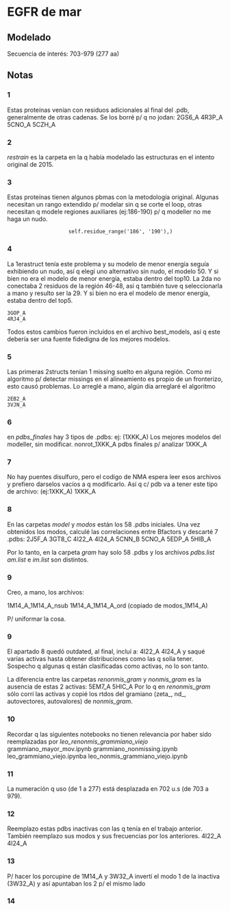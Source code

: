# EGFR de mar

## Modelado
Secuencia de interés: 703-979 (277 aa)


## Notas

### 1
Estas proteínas venían con residuos adicionales al final del .pdb, generalmente de otras cadenas.
Se los borré p/ q no jodan:
    2GS6_A
    4R3P_A
    5CNO_A
    5CZH_A

### 2
*restrain* es la carpeta en la q había modelado las estructuras en el intento
original de 2015.

### 3
Estas proteínas tienen algunos pbmas con la metodología original.
Algunas necesitan un rango extendido p/ modelar sin q se corte el loop, otras
necesitan q modele regiones auxiliares (ej:186-190) p/ q modeller no me haga
un nudo.

                        self.residue_range('186', '190'),)
### 4
La 1erastruct tenía este problema y su modelo de menor energía seguía exhibiendo
un nudo, así q elegí uno alternativo sin nudo, el modelo 50. Y si bien no
era el modelo de menor energía, estaba dentro del top10.
La 2da no conectaba 2 residuos de la región 46-48, así q también tuve q
seleccionarla a mano y resulto ser la 29. Y si bien no
era el modelo de menor energía, estaba dentro del top5.

    3GOP_A
    4RJ4_A

Todos estos cambios fueron incluidos en el archivo best_models, así q este
debería ser una fuente fidedigna de los mejores modelos.

### 5
Las primeras 2structs tenían 1 missing suelto en alguna región. Como mi algoritmo p/
detectar missings en el alineamiento es propio de un fronterizo, esto causó
problemas. Lo arreglé a mano, algún día arreglaré el algoritmo

    2EB2_A
    3VJN_A

### 6 
en *pdbs_finales* hay 3 tipos de .pdbs:
ej: (1XKK_A)
Los mejores modelos del modeller, sin modificar.
    nonrot_1XKK_A
pdbs finales p/ analizar
    1XKK_A

### 7
No hay puentes disulfuro, pero el codigo de NMA espera leer esos archivos y
prefiero darselos vacíos a q modificarlo. Así q c/ pdb va a tener este tipo
de archivo: (ej:1XKK_A)
    1XKK_A

### 8
En las carpetas *model* y *modos* están los 58 .pdbs iniciales. Una vez obtenidos
los modos, calculé las correlaciones entre Bfactors y descarté 7 .pdbs:
    2J5F_A
    3GT8_C
    4I22_A
    4I24_A
    5CNN_B
    5CNO_A
    5EDP_A
    5HIB_A

Por lo tanto, en la carpeta *gram* hay solo 58 .pdbs y los archivos *pdbs.list*
*am.list* e *im.list* son distintos.

### 9
Creo, a mano, los archivos:

1M14_A_1M14_A_nsub
1M14_A_1M14_A_ord (copiado de modos_1M14_A)

P/ uniformar la cosa.

### 9
El apartado 8 quedó outdated, al final, incluí a:
    4I22_A
    4I24_A
y saqué varias activas hasta obtener distribuciones como las q solía tener.
Sospecho q algunas q están clasificadas como activas, no lo son tanto.

La diferencia entre las carpetas *renonmis_gram* y *nonmis_gram* es la ausencia
de estas 2 activas:
    5EM7_A
    5HIC_A
Por lo q en *renonmis_gram* sólo corrí las activas y copié los rtdos del
gramiano (zeta_, nd_, autovectores, autovalores) de *nonmis_gram*.

### 10
Recordar q las siguientes notebooks no tienen relevancia por haber sido
reemplazadas por *leo_renonmis_grammiano_viejo*
    grammiano_mayor_mov.ipynb 
    grammiano_nonmissing.ipynb
    leo_grammiano_viejo.ipynba 
    leo_nonmis_grammiano_viejo.ipynb

### 11
La numeración q uso (de 1 a 277) está desplazada en 702 u.s (de 703 a 979).

### 12
Reemplazo estas pdbs inactivas con las q tenía en el trabajo anterior.
También reemplazo sus modos y sus frecuencias por los anteriores.
4I22_A
4I24_A

### 13
P/ hacer los porcupine de 1M14_A y 3W32_A invertí el modo 1 de la inactiva
(3W32_A) y así apuntaban los 2 p/ el mismo lado

### 14
